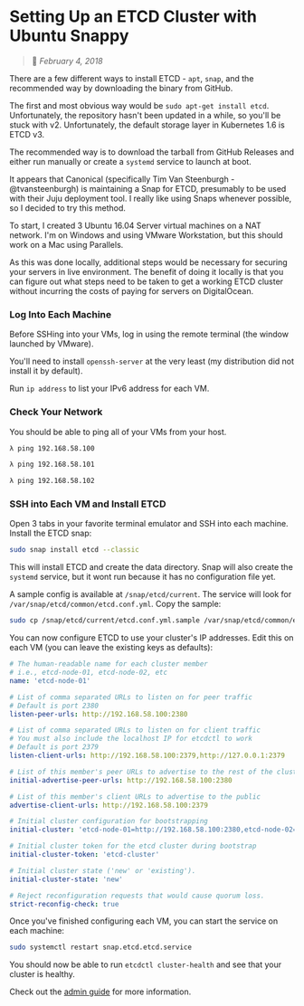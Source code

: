 # Setting Up an ETCD Cluster with Ubuntu Snappy
> :calendar: *February 4, 2018*

There are a few different ways to install ETCD - `apt`, `snap`, and the recommended way by
downloading the binary from GitHub.

The first and most obvious way would be `sudo apt-get install etcd`. Unfortunately, the repository
hasn't been updated in a while, so you'll be stuck with v2. Unfortunately, the default storage layer
in Kubernetes 1.6 is ETCD v3.

The recommended way is to download the tarball from GitHub Releases and either run manually or
create a `systemd` service to launch at boot.

It appears that Canonical (specifically Tim Van Steenburgh - @tvansteenburgh) is maintaining a Snap
for ETCD, presumably to be used with their Juju deployment tool. I really like using Snaps whenever
possible, so I decided to try this method.

To start, I created 3 Ubuntu 16.04 Server virtual machines on a NAT network. I'm on Windows and
using VMware Workstation, but this should work on a Mac using Parallels.

As this was done locally, additional steps would be necessary for securing your servers in live
environment. The benefit of doing it locally is that you can figure out what steps need to be taken
to get a working ETCD cluster without incurring the costs of paying for servers on DigitalOcean.

### Log Into Each Machine

Before SSHing into your VMs, log in using the remote terminal (the window launched by VMware).

You'll need to install `openssh-server` at the very least (my distribution did not install it by
default).

Run `ip address` to list your IPv6 address for each VM.

### Check Your Network

You should be able to ping all of your VMs from your host.

```bash
λ ping 192.168.58.100

λ ping 192.168.58.101

λ ping 192.168.58.102
```

### SSH into Each VM and Install ETCD

Open 3 tabs in your favorite terminal emulator and SSH into each machine. Install the ETCD snap:

```bash
sudo snap install etcd --classic
```

This will install ETCD and create the data directory. Snap will also create the `systemd` service,
but it wont run because it has no configuration file yet.

A sample config is available at `/snap/etcd/current`. The service will look for
`/var/snap/etcd/common/etcd.conf.yml`. Copy the sample:

```bash
sudo cp /snap/etcd/current/etcd.conf.yml.sample /var/snap/etcd/common/etcd.conf.yml
```

You can now configure ETCD to use your cluster's IP addresses. Edit this on each VM (you can leave
the existing keys as defaults):

```yaml
# The human-readable name for each cluster member
# i.e., etcd-node-01, etcd-node-02, etc
name: 'etcd-node-01'

# List of comma separated URLs to listen on for peer traffic
# Default is port 2380
listen-peer-urls: http://192.168.58.100:2380

# List of comma separated URLs to listen on for client traffic
# You must also include the localhost IP for etcdctl to work
# Default is port 2379
listen-client-urls: http://192.168.58.100:2379,http://127.0.0.1:2379

# List of this member's peer URLs to advertise to the rest of the cluster
initial-advertise-peer-urls: http://192.168.58.100:2380

# List of this member's client URLs to advertise to the public
advertise-client-urls: http://192.168.58.100:2379

# Initial cluster configuration for bootstrapping
initial-cluster: 'etcd-node-01=http://192.168.58.100:2380,etcd-node-02=http://192.168.58.101:2380,etcd-node-03=http://192.168.58.102:2380'

# Initial cluster token for the etcd cluster during bootstrap
initial-cluster-token: 'etcd-cluster'

# Initial cluster state ('new' or 'existing').
initial-cluster-state: 'new'

# Reject reconfiguration requests that would cause quorum loss.
strict-reconfig-check: true
```

Once you've finished configuring each VM, you can start the service on each machine:

```bash
sudo systemctl restart snap.etcd.etcd.service
```

You should now be able to run `etcdctl cluster-health` and see that your cluster is healthy.

Check out the [admin guide](https://coreos.com/etcd/docs/latest/v2/admin_guide.html) for more
information.

